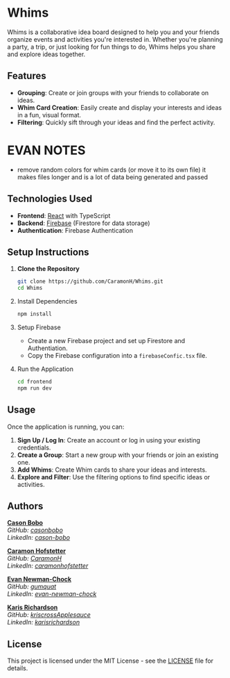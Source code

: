 # Whims

Whims is a collaborative idea board designed to help you and your friends organize events and activities you're interested in. Whether you're planning a party, a trip, or just looking for fun things to do, Whims helps you share and explore ideas together.

## Features

- **Grouping**: Create or join groups with your friends to collaborate on ideas.
- **Whim Card Creation**: Easily create and display your interests and ideas in a fun, visual format.
- **Filtering**: Quickly sift through your ideas and find the perfect activity.

# EVAN NOTES

- remove random colors for whim cards (or move it to its own file) it makes files longer and is a lot of data being generated and passed

## Technologies Used

- **Frontend**: [React](https://reactjs.org/) with TypeScript
- **Backend**: [Firebase](https://firebase.google.com/) (Firestore for data storage)
- **Authentication**: Firebase Authentication

## Setup Instructions

1. **Clone the Repository**

   ```bash
   git clone https://github.com/CaramonH/Whims.git
   cd Whims
   ```

2. Install Dependencies

   ```bash
   npm install
   ```

3. Setup Firebase

   - Create a new Firebase project and set up Firestore and Authentiation.
   - Copy the Firebase configuration into a `firebaseConfic.tsx` file.

4. Run the Application

   ```bash
   cd frontend
   npm run dev
   ```

## Usage

Once the application is running, you can:

1. **Sign Up / Log In**: Create an account or log in using your existing credentials.
2. **Create a Group**: Start a new group with your friends or join an existing one.
3. **Add Whims**: Create Whim cards to share your ideas and interests.
4. **Explore and Filter**: Use the filtering options to find specific ideas or activities.

## Authors

**[Cason Bobo](https://github.com/casonbobo)**  
_GitHub: [casonbobo](https://github.com/casonbobo)_  
_LinkedIn: [cason-bobo](https://www.linkedin.com/in/cason-bobo)_

**[Caramon Hofstetter](https://github.com/CaramonH)**  
_GitHub: [CaramonH](https://github.com/CaramonH)_  
_LinkedIn: [caramonhofstetter](https://www.linkedin.com/in/caramonhofstetter)_

**[Evan Newman-Chock](https://github.com/gumquat)**  
_GitHub: [gumquat](https://github.com/gumquat)_  
_LinkedIn: [evan-newman-chock](https://www.linkedin.com/in/evan-newman-chock)_

**[Karis Richardson](https://github.com/krisCrossApplesauce)**  
_GitHub: [kriscrossApplesauce](https://github.com/krisCrossApplesauce)_  
_LinkedIn: [karisrichardson](https://www.linkedin.com/in/karisrichardson)_

## License

This project is licensed under the MIT License - see the [LICENSE](LICENSE) file for details.
